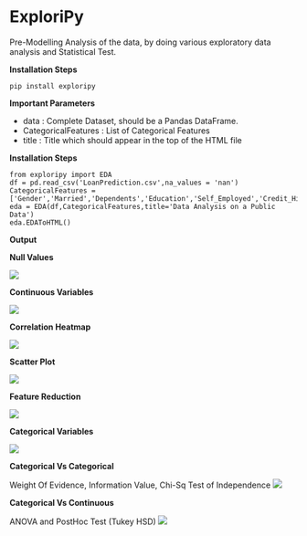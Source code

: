 # ExploriPy
Pre-Modelling Analysis of the data, by doing various exploratory data analysis and Statistical Test.

**Installation Steps**

```  
pip install exploripy
``` 

**Important Parameters**
* data : Complete Dataset, should be a Pandas DataFrame. 
* CategoricalFeatures : List of Categorical Features
* title : Title which should appear in the top of the HTML file

**Installation Steps**

```
from exploripy import EDA
df = pd.read_csv('LoanPrediction.csv',na_values = 'nan')
CategoricalFeatures = ['Gender','Married','Dependents','Education','Self_Employed','Credit_History','Property_Area','Loan_Status','Loan_Amount_Term']
eda = EDA(df,CategoricalFeatures,title='Data Analysis on a Public Data')
eda.EDAToHTML()
```

**Output**

**Null Values**
<p>
<img src='/ExploriPy/doc_images/Null.PNG'>

**Continuous Variables**
<p>
<img src='/ExploriPy/doc_images/Continuous.png'>

**Correlation Heatmap**
<p>
<img src='/ExploriPy/doc_images/Correlation Heatmap.PNG'>
  
**Scatter Plot**
<p>
<img src='/ExploriPy/doc_images/Scatter Plot.PNG'>

**Feature Reduction**
<p>
<img src='/ExploriPy/doc_images/Feature Reduction.PNG'>

**Categorical Variables**
<p>
<img src='/ExploriPy/doc_images/Categorical.PNG'>
  
**Categorical Vs Categorical**
<p>
Weight Of Evidence, Information Value, Chi-Sq Test of Independence
<img src='/ExploriPy/doc_images/WOE IV ChiSq.png'>

**Categorical Vs Continuous**
<p>
ANOVA and PostHoc Test (Tukey HSD)
<img src='/ExploriPy/doc_images/Anova TukeyHSD.png'>
